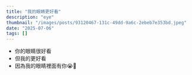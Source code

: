 ```yaml
---
title: "我的眼睛更好看"
description: "eye"
thumbnail: "/images/posts/93120467-131c-49dd-9a6c-2ebeb7e353bd.jpeg"
date: "2025-07-06"
tags: []
---
```

- 你的眼睛很好看
- 但我的更好看
- 因為我的眼睛裡面有你😭🫵
